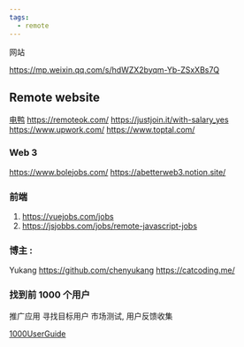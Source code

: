```yaml
---
tags:
  - remote
---
```




网站

https://mp.weixin.qq.com/s/hdWZX2byqm-Yb-ZSxXBs7Q



## Remote website
[电鸭](https://eleduck.com/categories/10)
https://remoteok.com/ 
https://justjoin.it/with-salary_yes
https://www.upwork.com/
https://www.toptal.com/

### Web 3
https://www.bolejobs.com/
https://abetterweb3.notion.site/

### 前端 
1. https://vuejobs.com/jobs
2. https://jsjobbs.com/jobs/remote-javascript-jobs


### 博主 : 
Yukang 
https://github.com/chenyukang
https://catcoding.me/


### 找到前 1000 个用户
推广应用 
寻找目标用户
市场测试, 用户反馈收集

[1000UserGuide](https://github.com/naxiaoduo/1000UserGuide)

